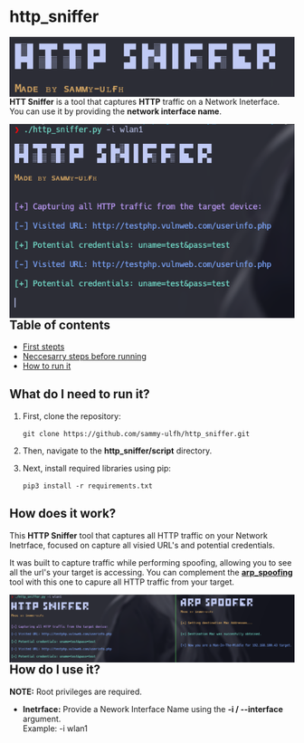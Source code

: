 # http_sniffer

<p align="center">
    <img width="700"
        src="images/001.png"
        alt="Main Banner"
        style="float: left; margin-right: 10px;">
</p>

**HTT Sniffer** is a tool that captures **HTTP** traffic on a Network Ineterface. You can use it by providing the **network interface name**.

<p align="center">
    <img width="700"
        src="images/002.png"
        alt="Tool excecution Example"
        style="float: left; margin-right: 10px;">
</p>

## Table of contents

- [First stepts](#what-do-i-need-to-run-it)
- [Neccesarry steps before running](#how-does-it-work)
- [How to run it](#how-do-i-use-it)

## What do I need to run it?

1. First, clone the repository:

    ```git
    git clone https://github.com/sammy-ulfh/http_sniffer.git
    ```

2. Then, navigate to the **http_sniffer/script** directory.

3. Next, install required libraries using pip:

    ```pip3
    pip3 install -r requirements.txt
    ```

## How does it work?

This **HTTP Sniffer** tool that captures all HTTP traffic on your Network Inetrface, focused on capture all visied URL's and potential credentials.

It was built to capture traffic while performing spoofing, allowing you to see all the url's your target is accessing. You can complement the **[arp_spoofing](https://github.com/sammy-ulfh/arp_spoofer)** tool with this one to capure all HTTP traffic from your target.

<p align="center">
    <img width="700"
        src="images/003.png"
        alt="Tool excecution Example"
        style="float: left; margin-right: 10px;">
</p>

## How do I use it?

**NOTE:** Root privileges are required.

- **Inetrface:**
    Provide a Nework Interface Name using the **-i / --interface** argument.<br/>
    Example: -i wlan1


